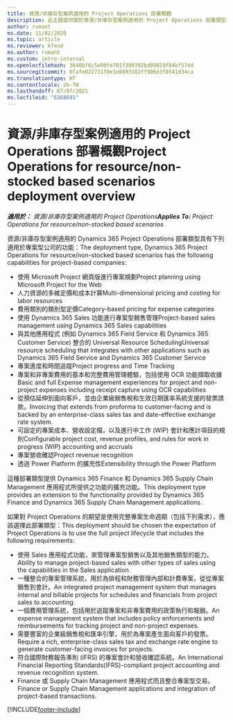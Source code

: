 ```yaml
---
title: 資源/非庫存型案例適用的 Project Operations 部署概觀
description: 此主題提供關於資源/非庫存型案例適用的 Project Operations 部署類型的資訊。
author: rumant
ms.date: 11/02/2020
ms.topic: article
ms.reviewer: kfend
ms.author: rumant
ms.custom: intro-internal
ms.openlocfilehash: 3648bf6c5e00fe701f309392bd09819f84bf574d
ms.sourcegitcommit: 0fafe022731f0e1e8693382ff906e3f8541d34ca
ms.translationtype: HT
ms.contentlocale: zh-TW
ms.lasthandoff: 07/07/2021
ms.locfileid: "6368691"
---
```

# <a name="project-operations-for-resourcenon-stocked-based-scenarios-deployment-overview"></a><span data-ttu-id="a8bb8-103">資源/非庫存型案例適用的 Project Operations 部署概觀</span><span class="sxs-lookup"><span data-stu-id="a8bb8-103">Project Operations for resource/non-stocked based scenarios deployment overview</span></span>

<span data-ttu-id="a8bb8-104">_**適用於：** 資源/非庫存型案例適用的 Project Operations_</span><span class="sxs-lookup"><span data-stu-id="a8bb8-104">_**Applies To:** Project Operations for resource/non-stocked based scenarios_</span></span>

<span data-ttu-id="a8bb8-105">資源/非庫存型案例適用的 Dynamics 365 Project Operations 部署類型具有下列適用於專案型公司的功能：</span><span class="sxs-lookup"><span data-stu-id="a8bb8-105">The deployment type, Dynamics 365 Project Operations for resource/non-stocked based scenarios has the following capabilities for project-based companies:</span></span>

- <span data-ttu-id="a8bb8-106">使用 Microsoft Project 網頁版進行專案規劃</span><span class="sxs-lookup"><span data-stu-id="a8bb8-106">Project planning using Microsoft Project for the Web</span></span>
- <span data-ttu-id="a8bb8-107">人力資源的多維定價和成本計算</span><span class="sxs-lookup"><span data-stu-id="a8bb8-107">Multi-dimensional pricing and costing for labor resources</span></span>
- <span data-ttu-id="a8bb8-108">費用類別的類別型定價</span><span class="sxs-lookup"><span data-stu-id="a8bb8-108">Category-based pricing for expense categories</span></span>
- <span data-ttu-id="a8bb8-109">使用 Dynamics 365 Sales 功能進行專案型銷售管理</span><span class="sxs-lookup"><span data-stu-id="a8bb8-109">Project-based sales management using Dynamics 365 Sales capabilities</span></span>
- <span data-ttu-id="a8bb8-110">與其他應用程式 (例如 Dynamics 365 Field Service 和 Dynamics 365 Customer Service) 整合的 Universal Resource Scheduling</span><span class="sxs-lookup"><span data-stu-id="a8bb8-110">Universal resource scheduling that integrates with other applications such as Dynamics 365 Field Service and Dynamics 365 Customer Service</span></span>
- <span data-ttu-id="a8bb8-111">專案進度和時間追蹤</span><span class="sxs-lookup"><span data-stu-id="a8bb8-111">Project progress and Time Tracking</span></span>
- <span data-ttu-id="a8bb8-112">專案和非專案費用的基本和完整費用管理體驗，包括使用 OCR 功能擷取收據</span><span class="sxs-lookup"><span data-stu-id="a8bb8-112">Basic and full Expense management experiences for project and non-project expenses including receipt capture using OCR capabilities</span></span>
- <span data-ttu-id="a8bb8-113">從預估延伸到面向客戶，並由企業級銷售稅和生效日期匯率系統支援的發票請款。</span><span class="sxs-lookup"><span data-stu-id="a8bb8-113">Invoicing that extends from proforma to customer-facing and is backed by an enterprise-class sales tax and date-effective exchange rate system.</span></span>
- <span data-ttu-id="a8bb8-114">可設定的專案成本、營收設定檔，以及進行中工作 (WIP) 會計和應計項目的規則</span><span class="sxs-lookup"><span data-stu-id="a8bb8-114">Configurable project cost, revenue profiles, and rules for work in progress (WIP) accounting and accruals</span></span>
- <span data-ttu-id="a8bb8-115">專案營收確認</span><span class="sxs-lookup"><span data-stu-id="a8bb8-115">Project revenue recognition</span></span>
- <span data-ttu-id="a8bb8-116">透過 Power Platform 的擴充性</span><span class="sxs-lookup"><span data-stu-id="a8bb8-116">Extensibility through the Power Platform</span></span>

<span data-ttu-id="a8bb8-117">這種部署類型提供 Dynamics 365 Finance 和 Dynamics 365 Supply Chain Management 應用程式所提供之功能的擴充功能。</span><span class="sxs-lookup"><span data-stu-id="a8bb8-117">This deployment type provides an extension to the functionality provided by Dynamics 365 Finance and Dynamics 365 Supply Chain Management applications.</span></span>

<span data-ttu-id="a8bb8-118">如果對 Project Operations 的期望是使用完整專案生命週期（包括下列需求），應該選擇此部署類型：</span><span class="sxs-lookup"><span data-stu-id="a8bb8-118">This deployment should be chosen the expectation of Project Operations is to use the full project lifecycle that includes the following requirements:</span></span>

- <span data-ttu-id="a8bb8-119">使用 Sales 應用程式功能，來管理專案型銷售以及其他銷售類型的能力。</span><span class="sxs-lookup"><span data-stu-id="a8bb8-119">Ability to manage project-based sales with other types of sales using the capabilities in the Sales application.</span></span>
- <span data-ttu-id="a8bb8-120">一種整合的專案管理系統，用於為排程和財務管理內部和計費專案，從從專案銷售到會計。</span><span class="sxs-lookup"><span data-stu-id="a8bb8-120">An integrated project management system that manages internal and billable projects for schedules and financials from project sales to accounting.</span></span>
- <span data-ttu-id="a8bb8-121">一個費用管理系統，包括用於追蹤專案和非專案費用的政策執行和報銷。</span><span class="sxs-lookup"><span data-stu-id="a8bb8-121">An expense management system that includes policy enforcements and reimbursements for tracking project and non-project expenses.</span></span>
- <span data-ttu-id="a8bb8-122">需要豐富的企業級銷售稅和匯率引擎，用於為專案產生面向客戶的發票。</span><span class="sxs-lookup"><span data-stu-id="a8bb8-122">Require a rich, enterprise-class sales tax and exchange rate engine to generate customer-facing invoices for projects.</span></span>
- <span data-ttu-id="a8bb8-123">符合國際財務報告準則 (IFRS) 的專案會計和營收確認系統。</span><span class="sxs-lookup"><span data-stu-id="a8bb8-123">An International Financial Reporting Standards(IFRS)-compliant project accounting and revenue recognition system.</span></span>
- <span data-ttu-id="a8bb8-124">Finance 或 Supply Chain Management 應用程式而且整合專案型交易。</span><span class="sxs-lookup"><span data-stu-id="a8bb8-124">Finance or Supply Chain Management applications and integration of project-based transactions.</span></span>


[!INCLUDE[footer-include](../includes/footer-banner.md)]